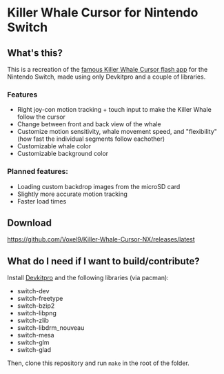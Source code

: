 # Killer Whale Cursor for Nintendo Switch

## What's this?
This is a recreation of the [famous Killer Whale Cursor flash app](http://img0.liveinternet.ru/images/attach/c/5//3970/3970473_sprite198.swf) for the Nintendo Switch, made using only Devkitpro and a couple of libraries.

### Features
* Right joy-con motion tracking + touch input to make the Killer Whale follow the cursor
* Change between front and back view of the whale
* Customize motion sensitivity, whale movement speed, and "flexibility" (how fast the individual segments follow eachother)
* Customizable whale color
* Customizable background color

### Planned features:
* Loading custom backdrop images from the microSD card
* Slightly more accurate motion tracking
* Faster load times

## Download
https://github.com/Voxel9/Killer-Whale-Cursor-NX/releases/latest

## What do I need if I want to build/contribute?
Install [Devkitpro](https://github.com/devkitPro/installer/releases/latest) and the following libraries (via pacman):

* switch-dev
* switch-freetype
* switch-bzip2
* switch-libpng
* switch-zlib
* switch-libdrm_nouveau
* switch-mesa
* switch-glm
* switch-glad

Then, clone this repository and run `make` in the root of the folder.